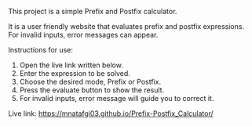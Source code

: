 This project is a simple Prefix and Postfix calculator.

It is a user friendly website that evaluates prefix and postfix expressions.
For invalid inputs, error messages can appear.

Instructions for use:
1. Open the live link written below.
2. Enter the expression to be solved.
3. Choose the desired mode, Prefix or Postfix.
4. Press the evaluate button to show the result.
5. For invalid inputs, error message will guide you to correct it.

Live link:
https://mnatafgi03.github.io/Prefix-Postfix_Calculator/
